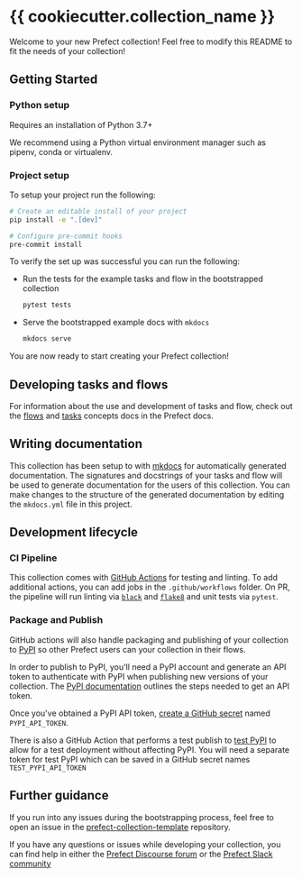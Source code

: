 # {{ cookiecutter.collection_name }}

Welcome to your new Prefect collection! Feel free to modify this README to fit the needs of your collection!

## Getting Started

### Python setup

Requires an installation of Python 3.7+

We recommend using a Python virtual environment manager such as pipenv, conda or virtualenv.

### Project setup

To setup your project run the following:
   ```bash
   # Create an editable install of your project
   pip install -e ".[dev]"

   # Configure pre-commit hooks
   pre-commit install
   ```

To verify the set up was successful you can run the following:
- Run the tests for the example tasks and flow in the bootstrapped collection
   ```bash
   pytest tests
   ```
- Serve the bootstrapped example docs with `mkdocs`
   ```bash
   mkdocs serve
   ```

You are now ready to start creating your Prefect collection!

## Developing tasks and flows

For information about the use and development of tasks and flow, check out the [flows](https://orion-docs.prefect.io/concepts/flows/) and [tasks](https://orion-docs.prefect.io/concepts/tasks/) concepts docs in the Prefect docs.

## Writing documentation

This collection has been setup to with [mkdocs](https://www.mkdocs.org/) for automatically generated documentation. The signatures and docstrings of your tasks and flow will be used to generate documentation for the users of this collection. You can make changes to the structure of the generated documentation by editing the `mkdocs.yml` file in this project.

## Development lifecycle

### CI Pipeline

This collection comes with [GitHub Actions](https://docs.github.com/en/actions) for testing and linting. To add additional actions, you can add jobs in the `.github/workflows` folder. On PR, the pipeline will run linting via [`black`](https://black.readthedocs.io/en/stable/) and [`flake8`](https://flake8.pycqa.org/en/latest/) and unit tests via `pytest`.

### Package and Publish

GitHub actions will also handle packaging and publishing of your collection to [PyPI](https://pypi.org/) so other Prefect users can your collection in their flows. 

In order to publish to PyPI, you'll need a PyPI account and generate an API token to authenticate with PyPI when publishing new versions of your collection. The [PyPI documentation](https://pypi.org/help/#apitoken) outlines the steps needed to get an API token.

Once you've obtained a PyPI API token, [create a GitHub secret](https://docs.github.com/en/actions/security-guides/encrypted-secrets#creating-encrypted-secrets-for-a-repository) named `PYPI_API_TOKEN`.

There is also a GitHub Action that performs a test publish to [test PyPI](https://test.pypi.org/) to allow for a test deployment without affecting PyPI. You will need a separate token for test PyPI which can be saved in a GitHub secret names `TEST_PYPI_API_TOKEN`

## Further guidance

If you run into any issues during the bootstrapping process, feel free to open an issue in the [prefect-collection-template](https://github.com/PrefectHQ/prefect-collection-template) repository.

If you have any questions or issues while developing your collection, you can find help in either the [Prefect Discourse forum](https://discourse.prefect.io/) or the [Prefect Slack community](https://prefect.io/slack)
